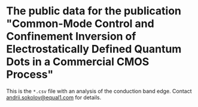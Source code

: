 # The public data for the publication "Common-Mode Control and Confinement Inversion of Electrostatically Defined Quantum Dots in a Commercial CMOS Process"

This is the `*.csv` file with an analysis of the conduction band edge. Contact andrii.sokolov@equal1.com for details.

